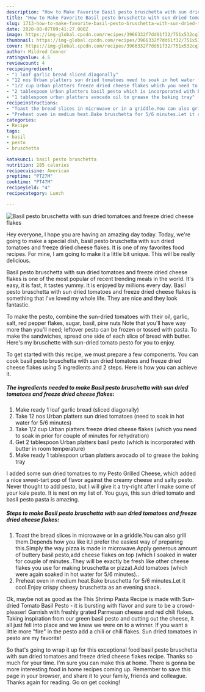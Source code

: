 ```yaml
---
description: "How to Make Favorite Basil pesto bruschetta with sun dried tomatoes and freeze dried cheese flakes"
title: "How to Make Favorite Basil pesto bruschetta with sun dried tomatoes and freeze dried cheese flakes"
slug: 1713-how-to-make-favorite-basil-pesto-bruschetta-with-sun-dried-tomatoes-and-freeze-dried-cheese-flakes
date: 2020-08-07T09:41:27.000Z
image: https://img-global.cpcdn.com/recipes/3966332f7dd61f32/751x532cq70/basil-pesto-bruschetta-with-sun-dried-tomatoes-and-freeze-dried-cheese-flakes-recipe-main-photo.jpg
thumbnail: https://img-global.cpcdn.com/recipes/3966332f7dd61f32/751x532cq70/basil-pesto-bruschetta-with-sun-dried-tomatoes-and-freeze-dried-cheese-flakes-recipe-main-photo.jpg
cover: https://img-global.cpcdn.com/recipes/3966332f7dd61f32/751x532cq70/basil-pesto-bruschetta-with-sun-dried-tomatoes-and-freeze-dried-cheese-flakes-recipe-main-photo.jpg
author: Mildred Conner
ratingvalue: 4.5
reviewcount: 4
recipeingredient:
- "1 loaf garlic bread sliced diagonally"
- "12 nos Urban platters sun dried tomatoes need to soak in hot water for 56 minutes"
- "1/2 cup Urban platters freeze dried cheese flakes which you need to soak in prior for couple of minutes for rehydration"
- "2 tablespoon Urban platters basil pesto which is incorporated with butter in room temperature"
- "1 tablespoon urban platters avocado oil to grease the baking tray"
recipeinstructions:
- "Toast the bread slices in microwave or in a griddle.You can also grill them.Depends how you like it.I prefer the easiest way of preparing this.Simply the way pizza is made in microwave.Apply generous amount of buttery basil pesto,add cheese flakes on top (which I soaked in water for couple of minutes..They will be exactly be fresh like other cheese flakes you use for making bruschetta or pizza).Add tomatoes (which were again soaked in hot water for 5/6 minutes).."
- "Preheat oven in medium heat.Bake bruschetta for 5/6 minutes.Let it cool.Enjoy crispy cheesy bruschetta as an evening snack."
categories:
- Recipe
tags:
- basil
- pesto
- bruschetta

katakunci: basil pesto bruschetta 
nutrition: 285 calories
recipecuisine: American
preptime: "PT27M"
cooktime: "PT47M"
recipeyield: "4"
recipecategory: Lunch

---
```



![Basil pesto bruschetta with sun dried tomatoes and freeze dried cheese flakes](https://img-global.cpcdn.com/recipes/3966332f7dd61f32/751x532cq70/basil-pesto-bruschetta-with-sun-dried-tomatoes-and-freeze-dried-cheese-flakes-recipe-main-photo.jpg)

Hey everyone, I hope you are having an amazing day today. Today, we're going to make a special dish, basil pesto bruschetta with sun dried tomatoes and freeze dried cheese flakes. It is one of my favorites food recipes. For mine, I am going to make it a little bit unique. This will be really delicious.

Basil pesto bruschetta with sun dried tomatoes and freeze dried cheese flakes is one of the most popular of recent trending meals in the world. It's easy, it is fast, it tastes yummy. It is enjoyed by millions every day. Basil pesto bruschetta with sun dried tomatoes and freeze dried cheese flakes is something that I've loved my whole life. They are nice and they look fantastic.

To make the pesto, combine the sun-dried tomatoes with their oil, garlic, salt, red pepper flakes, sugar, basil, pine nuts Note that you&#39;ll have way more than you&#39;ll need; leftover pesto can be frozen or tossed with pasta. To make the sandwiches, spread one side of each slice of bread with butter. Here&#39;s my bruschette with sun-dried tomato pesto for you to enjoy.


To get started with this recipe, we must prepare a few components. You can cook basil pesto bruschetta with sun dried tomatoes and freeze dried cheese flakes using 5 ingredients and 2 steps. Here is how you can achieve it.

<!--inarticleads1-->

##### The ingredients needed to make Basil pesto bruschetta with sun dried tomatoes and freeze dried cheese flakes:

1. Make ready 1 loaf garlic bread (sliced diagonally)
1. Take 12 nos Urban platters sun dried tomatoes (need to soak in hot water for 5/6 minutes)
1. Take 1/2 cup Urban platters freeze dried cheese flakes (which you need to soak in prior for couple of minutes for rehydration)
1. Get 2 tablespoon Urban platters basil pesto (which is incorporated with butter in room temperature)
1. Make ready 1 tablespoon urban platters avocado oil to grease the baking tray


I added some sun dried tomatoes to my Pesto Grilled Cheese, which added a nice sweet-tart pop of flavor against the creamy cheese and salty pesto. Never thought to add pesto, but I will give it a try-right after I make some of your kale pesto. It is next on my list of. You guys, this sun dried tomato and basil pesto pasta is amazing. 

<!--inarticleads2-->

##### Steps to make Basil pesto bruschetta with sun dried tomatoes and freeze dried cheese flakes:

1. Toast the bread slices in microwave or in a griddle.You can also grill them.Depends how you like it.I prefer the easiest way of preparing this.Simply the way pizza is made in microwave.Apply generous amount of buttery basil pesto,add cheese flakes on top (which I soaked in water for couple of minutes..They will be exactly be fresh like other cheese flakes you use for making bruschetta or pizza).Add tomatoes (which were again soaked in hot water for 5/6 minutes)..
1. Preheat oven in medium heat.Bake bruschetta for 5/6 minutes.Let it cool.Enjoy crispy cheesy bruschetta as an evening snack.


Ok, maybe not as good as the This Shrimp Pasta Recipe is made with Sun-dried Tomato Basil Pesto - it is bursting with flavor and sure to be a crowd-pleaser! Garnish with freshly grated Parmesan cheese and red chili flakes. Taking inspiration from our green basil pesto and cutting out the cheese, it all just fell into place and we knew we were on to a winner. If you want a little more &#34;fire&#34; in the pesto add a chili or chili flakes. Sun dried tomatoes in pesto are my favorite! 

So that's going to wrap it up for this exceptional food basil pesto bruschetta with sun dried tomatoes and freeze dried cheese flakes recipe. Thanks so much for your time. I'm sure you can make this at home. There is gonna be more interesting food in home recipes coming up. Remember to save this page in your browser, and share it to your family, friends and colleague. Thanks again for reading. Go on get cooking!
